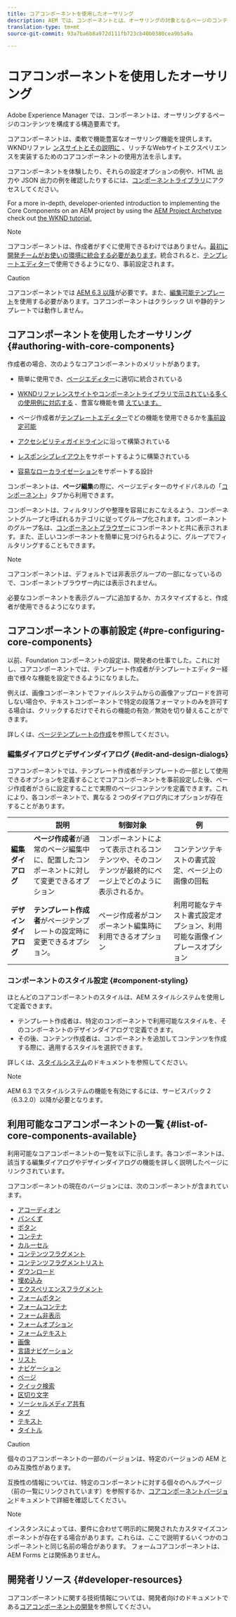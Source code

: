 ```yaml
---
title: コアコンポーネントを使用したオーサリング
description: AEM では、コンポーネントとは、オーサリングの対象となるページのコンテンツを構成する構造要素のことです。コアコンポーネントは、柔軟で機能豊富なオーサリング機能を提供します。
translation-type: tm+mt
source-git-commit: 93a7ba6b8a972d111fb723cb40b0380cea9b5a9a

---
```



# コアコンポーネントを使用したオーサリング

Adobe Experience Manager では、コンポーネントは、オーサリングするページのコンテンツを構成する構造要素です。

コアコンポーネントは、柔軟で機能豊富なオーサリング機能を提供します。WKNDリファレ [ンスサイトとその説明に](https://wknd.site) 、リッチなWebサイトエクスペリエンスを実装するためのコアコンポーネントの使用方法を示します。

コアコンポーネントを体験したり、それらの設定オプションの例や、HTML 出力や JSON 出力の例を確認したりするには、[コンポーネントライブラリ](https://adobe.com/go/aem_cmp_library)にアクセスしてください。

For a more in-depth, developer-oriented introduction to implementing the Core Components on an AEM project by using the [AEM Project Archetype](/help/developing/archetype/overview.md) check out [the WKND tutorial.](https://docs.adobe.com/content/help/en/experience-manager-learn/getting-started-wknd-tutorial-develop/overview.html)

>[!NOTE]
>
>コアコンポーネントは、作成者がすぐに使用できるわけではありません。[最初に開発チームがお使いの環境に統合する必要があります](/help/get-started/using.md)。統合されると、[テンプレートエディター](https://docs.adobe.com/content/help/en/experience-manager-cloud-service/sites/authoring/features/templates.html)で使用できるようになり、事前設定されます。

>[!CAUTION]
>
>コアコンポーネントでは [AEM 6.3 以降](/help/versions.md)が必要です。また、[編集可能テンプレート](https://docs.adobe.com/content/help/en/experience-manager-cloud-service/sites/authoring/features/templates.html)を使用する必要があります。コアコンポーネントはクラシック UI や静的テンプレートでは動作しません。

## コアコンポーネントを使用したオーサリング {#authoring-with-core-components}

作成者の場合、次のようなコアコンポーネントのメリットがあります。

* 簡単に使用でき、[ページエディター](https://docs.adobe.com/content/help/en/experience-manager-cloud-service/sites/authoring/fundamentals/editing-content.html)に適切に統合されている

* [WKNDリファレンスサイトやコンポーネントライブラリで示されている多くの使用例に対応する](https://wknd.site) 、豊富な機能を備 [えています。](https://adobe.com/go/aem_cmp_library)

* ページ作成者が[テンプレートエディター](https://docs.adobe.com/content/help/en/experience-manager-cloud-service/sites/authoring/features/templates.html)でどの機能を使用できるかを[事前設定可能](#pre-configuring-core-components)

* [アクセシビリティガイドライン](https://docs.adobe.com/content/help/en/experience-manager-cloud-service/sites/authoring/fundamentals/accessible-content.html)に沿って構築されている

* [レスポンシブレイアウト](https://docs.adobe.com/content/help/en/experience-manager-cloud-service/sites/authoring/features/responsive-layout.html)をサポートするように構築されている

* [容易なローカライゼーション](localization.md)をサポートする設計

コンポーネントは、**ページ編集**&#x200B;の際に、ページエディターのサイドパネルの「[コンポーネント](https://docs.adobe.com/content/help/en/experience-manager-cloud-service/sites/authoring/fundamentals/editing-content.html)」タブから利用できます。

コンポーネントは、フィルタリングや整理を容易におこなえるよう、コンポーネントグループと呼ばれるカテゴリに従ってグループ化されます。コンポーネントのグループ名は、[コンポーネントブラウザー](https://docs.adobe.com/content/help/en/experience-manager-cloud-service/sites/authoring/fundamentals/editing-content.html)にコンポーネントと共に表示されます。また、正しいコンポーネントを簡単に見つけられるように、グループでフィルタリングすることもできます。

>[!NOTE]
>
>コアコンポーネントは、デフォルトでは非表示グループの一部になっているので、コンポーネントブラウザー内には表示されません。
>
>必要なコンポーネントを表示グループに追加するか、カスタマイズすると、作成者が使用できるようになります。

## コアコンポーネントの事前設定 {#pre-configuring-core-components}

以前、Foundation コンポーネントの設定は、開発者の仕事でした。これに対し、コアコンポーネントでは、テンプレート作成者がテンプレートエディター経由で様々な機能を設定できるようになりました。

例えば、画像コンポーネントでファイルシステムからの画像アップロードを許可しない場合や、テキストコンポーネントで特定の段落フォーマットのみを許可する場合は、クリックするだけでそれらの機能の有効／無効を切り替えることができます。

詳しくは、[ページテンプレートの作成](https://docs.adobe.com/content/help/en/experience-manager-cloud-service/sites/authoring/features/templates.html)を参照してください。

### 編集ダイアログとデザインダイアログ {#edit-and-design-dialogs}

コアコンポーネントでは、テンプレート作成者がテンプレートの一部として使用できるオプションを定義することでコアコンポーネントを事前設定した後、ページ作成者がさらに設定することで実際のページコンテンツを定義できます。これにより、各コンポーネントで、異なる 2 つのダイアログ内にオプションが存在することがあります。

|  | 説明 | 制御対象 | 例 |
|--- |--- |--- |--- |
| **編集ダイアログ** | **ページ作成者**&#x200B;が通常のページ編集中に、配置したコンポーネントに対して変更できるオプション | コンポーネントによって表示されるコンテンツや、そのコンテンツが最終的にページ上でどのように表示されるか。 | コンテンツテキストの書式設定、ページ上の画像の回転 |
| **デザインダイアログ** | **テンプレート作成者**&#x200B;がページテンプレートの設定時に変更できるオプション。 | ページ作成者がコンポーネント編集時に利用できるオプション | 利用可能なテキスト書式設定オプション、利用可能な画像インプレースオプション |

### コンポーネントのスタイル設定 {#component-styling}

ほとんどのコアコンポーネントのスタイルは、AEM スタイルシステムを使用して定義できます。

* テンプレート作成者は、特定のコンポーネントで利用可能なスタイルを、そのコンポーネントのデザインダイアログで定義できます。
* その後、コンテンツ作成者は、コンポーネントを追加してコンテンツを作成する際に、適用するスタイルを選択できます。

詳しくは、[スタイルシステム](https://docs.adobe.com/content/help/en/experience-manager-cloud-service/sites/authoring/features/style-system.html)のドキュメントを参照してください。

>[!NOTE]
>
>AEM 6.3 でスタイルシステムの機能を有効にするには、サービスパック 2（6.3.2.0）以降が必要となります。

## 利用可能なコアコンポーネントの一覧 {#list-of-core-components-available}

利用可能なコアコンポーネントの一覧を以下に示します。各コンポーネントは、該当する編集ダイアログやデザインダイアログの機能を詳しく説明したページにリンクされています。

コアコンポーネントの現在のバージョンには、次のコンポーネントが含まれています。

* [アコーディオン](/help/components/accordion.md)
* [パンくず](/help/components/breadcrumb.md)
* [ボタン](/help/components/button.md)
* [コンテナ](/help/components/container.md)
* [カルーセル](/help/components/carousel.md)
* [コンテンツフラグメント](/help/components/content-fragment-component.md)
* [コンテンツフラグメントリスト](/help/components/content-fragment-list.md)
* [ダウンロード](/help/components/download.md)
* [埋め込み](/help/components/embed.md)
* [エクスペリエンスフラグメント](/help/components/experience-fragment.md)
* [フォームボタン](/help/components/forms/form-button.md)
* [フォームコンテナ](/help/components/forms/form-container.md)
* [フォーム非表示](/help/components/forms/form-hidden.md)
* [フォームオプション](/help/components/forms/form-options.md)
* [フォームテキスト](/help/components/forms/form-text.md)
* [画像](/help/components/image.md)
* [言語ナビゲーション](/help/components/language-navigation.md)
* [リスト](/help/components/list.md)
* [ナビゲーション](/help/components/navigation.md)
* [ページ](/help/components/page.md)
* [クイック検索](/help/components/quick-search.md)
* [区切り文字](/help/components/separator.md)
* [ソーシャルメディア共有](/help/components/sharing.md)
* [タブ](/help/components/tabs.md)
* [テキスト](/help/components/text.md)
* [タイトル](/help/components/title.md)

>[!CAUTION]
>
>個々のコアコンポーネントの一部のバージョンは、特定のバージョンの AEM とのみ互換性があります。
>
>互換性の情報については、特定のコンポーネントに対する個々のヘルプページ（前の一覧にリンクされています）を参照するか、[コアコンポーネントバージョン](/help/versions.md)ドキュメントで詳細を確認してください。

>[!NOTE]
>
>インスタンスによっては、要件に合わせて明示的に開発されたカスタマイズコンポーネントが存在する場合があります。これらは、ここで説明するいくつかのコンポーネントと同じ名前の場合があります。
>フォームコアコンポーネントは、AEM Forms とは関係ありません。

## 開発者リソース {#developer-resources}

コアコンポーネントに関する技術情報については、開発者向けのドキュメントである[コアコンポーネントの開発](/help/developing/overview.md)を参照してください。
